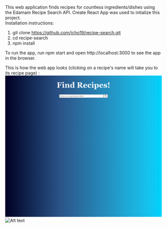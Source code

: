 This web application finds recipes for countless ingredients/dishes using the Edamam Recipe Search API.
Create React App was used to intialize this project. <br />
Installation instructions:
1. git clone https://github.com/jcho19/recipe-search.git
2. cd recipe-search
3. npm install

To run the app, run npm start and open http://localhost:3000 to see the app in the browser. 

This is how the web app looks (clicking on a recipe's name will take you to its recipe page) :
![Alt text](/screenshots/homePage.png?raw=true "Home Page")
![Alt text](/screenshots/chicken.png?raw=true "Chicken recipes")
